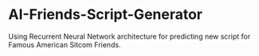 # AI-Friends-Script-Generator
Using Recurrent Neural Network architecture for predicting new script for Famous American Sitcom Friends.
